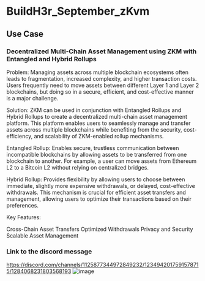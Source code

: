# BuildH3r_September_zKvm

## Use Case

### Decentralized Multi-Chain Asset Management using ZKM with Entangled and Hybrid Rollups

Problem: Managing assets across multiple blockchain ecosystems often leads to fragmentation, increased complexity, and higher transaction costs. Users frequently need to move assets between different Layer 1 and Layer 2 blockchains, but doing so in a secure, efficient, and cost-effective manner is a major challenge.

Solution: ZKM can be used in conjunction with Entangled Rollups and Hybrid Rollups to create a decentralized multi-chain asset management platform. This platform enables users to seamlessly manage and transfer assets across multiple blockchains while benefiting from the security, cost-efficiency, and scalability of ZKM-enabled rollup mechanisms.

Entangled Rollup: Enables secure, trustless communication between incompatible blockchains by allowing assets to be transferred from one blockchain to another. For example, a user can move assets from Ethereum L2 to a Bitcoin L2 without relying on centralized bridges.

Hybrid Rollup: Provides flexibility by allowing users to choose between immediate, slightly more expensive withdrawals, or delayed, cost-effective withdrawals. This mechanism is crucial for efficient asset transfers and management, allowing users to optimize their transactions based on their preferences.

Key Features:

Cross-Chain Asset Transfers
Optimized Withdrawals
Privacy and Security
Scalable Asset Management

### Link to the discord message

https://discord.com/channels/1125877344972849232/1234942017591578715/1284068231803568193
![image](https://github.com/user-attachments/assets/c53d1ed1-f38b-4d25-b33b-0421fb41c3af)
